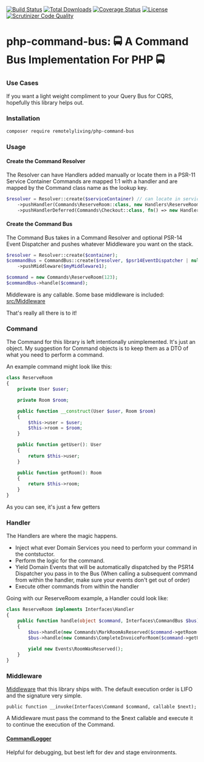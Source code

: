 [![Build Status](https://travis-ci.com/remotelyliving/php-command-bus.svg?branch=master)](https://travis-ci.org/remotelyliving/php-command-bus)
[![Total Downloads](https://poser.pugx.org/remotelyliving/php-command-bus/downloads)](https://packagist.org/packages/remotelyliving/php-command-bus)
[![Coverage Status](https://coveralls.io/repos/github/remotelyliving/php-command-bus/badge.svg?branch=master)](https://coveralls.io/github/remotelyliving/php-command-bus?branch=master) 
[![License](https://poser.pugx.org/remotelyliving/php-command-bus/license)](https://packagist.org/packages/remotelyliving/php-command-bus)
[![Scrutinizer Code Quality](https://scrutinizer-ci.com/g/remotelyliving/php-command-bus/badges/quality-score.png?b=master)](https://scrutinizer-ci.com/g/remotelyliving/php-command-bus/?branch=master)

# php-command-bus: 🚍 A Command Bus Implementation For PHP 🚍

### Use Cases

If you want a light weight compliment to your Query Bus for CQRS, hopefully this library helps out.

### Installation

```sh
composer require remotelyliving/php-command-bus
```

### Usage

#### Create the Command Resolver 

The Resolver can have Handlers added manually or locate them in a PSR-11 Service Container
Commands are mapped 1:1 with a handler and are mapped by the Command class name as the lookup key.
```php
$resolver = Resolver::create($serviceContainer) // can locate in service container
    ->pushHandler(Commands\ReserveRoom::class, new Handlers\ReserveRoom()) // can locate in a local map {command => handler}
    ->pushHandlerDeferred(Commands\Checkout::class, fn() => new Handlers\Checkout()); // can locate deferred to save un unnecessary object instantiation

```

#### Create the Command Bus

The Command Bus takes in a Command Resolver and optional PSR-14 Event Dispatcher and pushes whatever Middleware you want on the stack.

```php
$resolver = Resolver::create($container);
$commandBus = CommandBus::create($resolver, $psr14EventDispatcher | null)
    ->pushMiddleware($myMiddleware1);

$command = new Commands\ReserveRoom(123);
$commandBus->handle($command);
```

Middleware is any callable. Some base middleware is included: [src/Middleware](https://github.com/remotelyliving/php-command-bus/tree/master/src/Middleware)

That's really all there is to it!

### Command

The Command for this library is left intentionally unimplemented. It's just an object.
My suggestion for Command objects is to keep them as a DTO of what you need to perform a command. 

An example command might look like this:

```php
class ReserveRoom
{
    private User $user;

    private Room $room;

    public function __construct(User $user, Room $room)
    {
        $this->user = $user;
        $this->room = $room;
    }

    public function getUser(): User
    {
        return $this->user;
    }

    public function getRoom(): Room
    {
        return $this->room;
    }
}
```

As you can see, it's just a few getters

### Handler

The Handlers are where the magic happens. 

- Inject what ever Domain Services you need to perform your command in the contstuctor.
- Perform the logic for the command.
- Yield Domain Events that will be automatically dispatched by the PSR14 Dispatcher you pass in to the Bus
  (When calling a subsequent command from within the handler, make sure your events don't get out of order)
- Execute other commands from within the handler

Going with our ReserveRoom example, a Handler could look like:

```php
class ReserveRoom implements Interfaces\Handler
{
    public function handle(object $command, Interfaces\CommandBus $bus)
    {
        $bus->handle(new Commands\MarkRoomAsReserved($command->getRoom()));
        $bus->handle(new Commands\CompleteInvoiceForRoom($command->getUser(), $command->getRoom()));
         
        yield new Events\RoomWasReserved();
    }
}
```

### Middleware

[Middleware](https://github.com/remotelyliving/php-command-bus/tree/master/src/Middleware) that this library ships with.
The default execution order is LIFO and the signature very simple.

```public function __invoke(Interfaces\Command $command, callable $next);```

A Middleware must pass the command to the $next callable and execute it to continue the execution of the Command.

#### [CommandLogger](https://github.com/remotelyliving/php-command-bus/blob/master/src/Middleware/QueryLogger.php)
Helpful for debugging, but best left for dev and stage environments.
